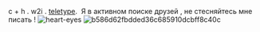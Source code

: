 c + h . w2i . [teletype](https://teletype.in/@shinon/f4TwJa20RIR). 
Я в активном поиске друзей , не стесняйтесь мне писать ! ![heart-eyes](https://github.com/user-attachments/assets/afe2f057-d68d-4a8f-a446-7916c78f04fc)
![b586d62fbdded36c685910dcbff8c40c](https://github.com/user-attachments/assets/bf655756-9044-4d7d-89fb-46485200bc6e)



